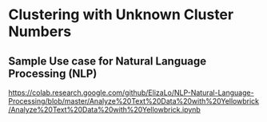 # Clustering with Unknown Cluster Numbers
## Sample Use case for Natural Language Processing (NLP)
https://colab.research.google.com/github/ElizaLo/NLP-Natural-Language-Processing/blob/master/Analyze%20Text%20Data%20with%20Yellowbrick/Analyze%20Text%20Data%20with%20Yellowbrick.ipynb

